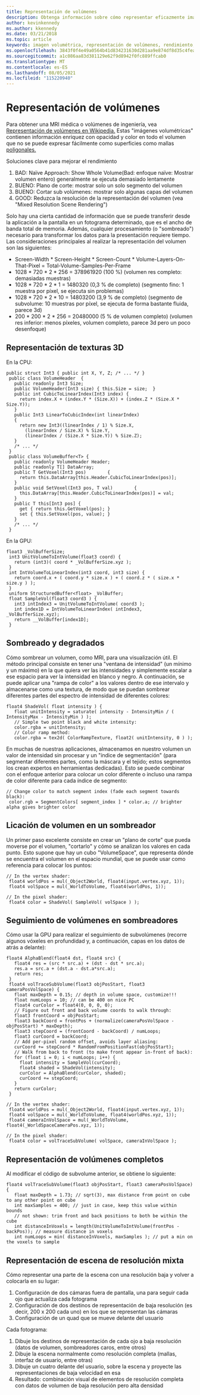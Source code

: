 ```yaml
---
title: Representación de volúmenes
description: Obtenga información sobre cómo representar eficazmente imágenes volumétricas enriquecciones con opacidad y color en Windows Mixed Reality.
author: kevinkennedy
ms.author: kkennedy
ms.date: 03/21/2018
ms.topic: article
keywords: imagen volumétrica, representación de volúmenes, rendimiento, realidad mixta
ms.openlocfilehash: 3843f0f4e49a0564b41d834231630d281aa9e874df8d35c4feaa4fe5bba0ed68
ms.sourcegitcommit: a1c086aa83d381129e62f9d8942f0fc889ffcab0
ms.translationtype: MT
ms.contentlocale: es-ES
ms.lasthandoff: 08/05/2021
ms.locfileid: "115220940"
---
```

# <a name="volume-rendering"></a>Representación de volúmenes

Para obtener una MRI médica o volúmenes de ingeniería, vea [Representación de volúmenes en Wikipedia.](https://en.wikipedia.org/wiki/Volume_rendering) Estas "imágenes volumétricas" contienen información enriquez con opacidad y color en todo el volumen que no se puede expresar fácilmente como superficies como mallas [poligonales.](https://en.wikipedia.org/wiki/Polygon_mesh)

Soluciones clave para mejorar el rendimiento
1. BAD: Naïve Approach: Show Whole Volume(Bad: enfoque naïve: Mostrar volumen entero) generalmente se ejecuta demasiado lentamente
2. BUENO: Plano de corte: mostrar solo un solo segmento del volumen
3. BUENO: Cortar sub volúmenes: mostrar solo algunas capas del volumen
4. GOOD: Reduzca la resolución de la representación del volumen (vea "Mixed Resolution Scene Rendering")

Solo hay una cierta cantidad de información que se puede transferir desde la aplicación a la pantalla en un fotograma determinado, que es el ancho de banda total de memoria. Además, cualquier procesamiento (o "sombreado") necesario para transformar los datos para la presentación requiere tiempo. Las consideraciones principales al realizar la representación del volumen son las siguientes:
* Screen-Width * Screen-Height * Screen-Count * Volume-Layers-On-That-Pixel = Total-Volume-Samples-Per-Frame
* 1028 * 720 * 2 * 256 = 378961920 (100 %) (volumen res completo: demasiadas muestras)
* 1028 * 720 * 2 * 1 = 1480320 (0,3 % de completo) (segmento fino: 1 muestra por píxel, se ejecuta sin problemas)
* 1028 * 720 * 2 * 10 = 14803200 (3,9 % de completo) (segmento de subvolume: 10 muestras por píxel, se ejecuta de forma bastante fluida, parece 3d)
* 200 * 200 * 2 * 256 = 20480000 (5 % de volumen completo) (volumen res inferior: menos píxeles, volumen completo, parece 3d pero un poco desenfoque)

## <a name="representing-3d-textures"></a>Representación de texturas 3D

En la CPU:

```
public struct Int3 { public int X, Y, Z; /* ... */ }
 public class VolumeHeader  {
   public readonly Int3 Size;
   public VolumeHeader(Int3 size) { this.Size = size;  }
   public int CubicToLinearIndex(Int3 index) {
     return index.X + (index.Y * (Size.X)) + (index.Z * (Size.X * Size.Y));
   }
   public Int3 LinearToCubicIndex(int linearIndex)
   {
     return new Int3((linearIndex / 1) % Size.X,
       (linearIndex / Size.X) % Size.Y,
       (linearIndex / (Size.X * Size.Y)) % Size.Z);
   }
   /* ... */
 }
 public class VolumeBuffer<T> {
   public readonly VolumeHeader Header;
   public readonly T[] DataArray;
   public T GetVoxel(Int3 pos)        {
     return this.DataArray[this.Header.CubicToLinearIndex(pos)];
   }
   public void SetVoxel(Int3 pos, T val)        {
     this.DataArray[this.Header.CubicToLinearIndex(pos)] = val;
   }
   public T this[Int3 pos] {
     get { return this.GetVoxel(pos); }
     set { this.SetVoxel(pos, value); }
   }
   /* ... */
 }
```

En la GPU:

```
float3 _VolBufferSize;
 int3 UnitVolumeToIntVolume(float3 coord) {
   return (int3)( coord * _VolBufferSize.xyz );
 }
 int IntVolumeToLinearIndex(int3 coord, int3 size) {
   return coord.x + ( coord.y * size.x ) + ( coord.z * ( size.x * size.y ) );
 }
 uniform StructuredBuffer<float> _VolBuffer;
 float SampleVol(float3 coord3 ) {
   int3 intIndex3 = UnitVolumeToIntVolume( coord3 );
   int index1D = IntVolumeToLinearIndex( intIndex3, _VolBufferSize.xyz);
   return __VolBuffer[index1D];
 }
```

## <a name="shading-and-gradients"></a>Sombreado y degradados

Cómo sombrear un volumen, como MRI, para una visualización útil. El método principal consiste en tener una "ventana de intensidad" (un mínimo y un máximo) en la que quiera ver las intensidades y simplemente escalar a ese espacio para ver la intensidad en blanco y negro. A continuación, se puede aplicar una "rampa de color" a los valores dentro de ese intervalo y almacenarse como una textura, de modo que se puedan sombrear diferentes partes del espectro de intensidad de diferentes colores:

```
float4 ShadeVol( float intensity ) {
   float unitIntensity = saturate( intensity - IntensityMin / ( IntensityMax - IntensityMin ) );
   // Simple two point black and white intensity:
   color.rgba = unitIntensity;
   // Color ramp method:
   color.rgba = tex2d( ColorRampTexture, float2( unitIntensity, 0 ) );
```

En muchas de nuestras aplicaciones, almacenamos en nuestro volumen un valor de intensidad sin procesar y un "índice de segmentación" (para segmentar diferentes partes, como la máscara y el tejido; estos segmentos los crean expertos en herramientas dedicadas). Esto se puede combinar con el enfoque anterior para colocar un color diferente o incluso una rampa de color diferente para cada índice de segmento:

```
// Change color to match segment index (fade each segment towards black):
 color.rgb = SegmentColors[ segment_index ] * color.a; // brighter alpha gives brighter color
```

## <a name="volume-slicing-in-a-shader"></a>Licación de volumen en un sombreador

Un primer paso excelente consiste en crear un "plano de corte" que pueda moverse por el volumen, "cortarlo" y cómo se analizan los valores en cada punto. Esto supone que hay un cubo "VolumeSpace", que representa dónde se encuentra el volumen en el espacio mundial, que se puede usar como referencia para colocar los puntos:

```
// In the vertex shader:
 float4 worldPos = mul(_Object2World, float4(input.vertex.xyz, 1));
 float4 volSpace = mul(_WorldToVolume, float4(worldPos, 1));
```

```
// In the pixel shader:
 float4 color = ShadeVol( SampleVol( volSpace ) );
```

## <a name="volume-tracing-in-shaders"></a>Seguimiento de volúmenes en sombreadores

Cómo usar la GPU para realizar el seguimiento de subvolúmenes (recorre algunos vóxeles en profundidad y, a continuación, capas en los datos de atrás a delante):

```
float4 AlphaBlend(float4 dst, float4 src) {
   float4 res = (src * src.a) + (dst - dst * src.a);
   res.a = src.a + (dst.a - dst.a*src.a);
   return res;
 }
 float4 volTraceSubVolume(float3 objPosStart, float3 cameraPosVolSpace) {
   float maxDepth = 0.15; // depth in volume space, customize!!!
   float numLoops = 10; // can be 400 on nice PC
   float4 curColor = float4(0, 0, 0, 0);
   // Figure out front and back volume coords to walk through:
   float3 frontCoord = objPosStart;
   float3 backCoord = frontPos + (normalize(cameraPosVolSpace - objPosStart) * maxDepth);
   float3 stepCoord = (frontCoord - backCoord) / numLoops;
   float3 curCoord = backCoord;
   // Add per-pixel random offset, avoids layer aliasing:
   curCoord += stepCoord * RandomFromPositionFast(objPosStart);
   // Walk from back to front (to make front appear in-front of back):
   for (float i = 0; i < numLoops; i++) {
     float intensity = SampleVol(curCoord);
     float4 shaded = ShadeVol(intensity);
     curColor = AlphaBlend(curColor, shaded);
     curCoord += stepCoord;
   }
   return curColor;
 }
```

```
// In the vertex shader:
 float4 worldPos = mul(_Object2World, float4(input.vertex.xyz, 1));
 float4 volSpace = mul(_WorldToVolume, float4(worldPos.xyz, 1));
 float4 cameraInVolSpace = mul(_WorldToVolume, float4(_WorldSpaceCameraPos.xyz, 1));
```

```
// In the pixel shader:
 float4 color = volTraceSubVolume( volSpace, cameraInVolSpace );
```

## <a name="whole-volume-rendering"></a>Representación de volúmenes completos

Al modificar el código de subvolume anterior, se obtiene lo siguiente:

```
float4 volTraceSubVolume(float3 objPosStart, float3 cameraPosVolSpace) {
   float maxDepth = 1.73; // sqrt(3), max distance from point on cube to any other point on cube
   int maxSamples = 400; // just in case, keep this value within bounds
   // not shown: trim front and back positions to both be within the cube
   int distanceInVoxels = length(UnitVolumeToIntVolume(frontPos - backPos)); // measure distance in voxels
   int numLoops = min( distanceInVoxels, maxSamples ); // put a min on the voxels to sample
```

## <a name="mixed-resolution-scene-rendering"></a>Representación de escena de resolución mixta

Cómo representar una parte de la escena con una resolución baja y volver a colocarla en su lugar:
1. Configuración de dos cámaras fuera de pantalla, una para seguir cada ojo que actualiza cada fotograma
2. Configuración de dos destinos de representación de baja resolución (es decir, 200 x 200 cada uno) en los que se representan las cámaras
3. Configuración de un quad que se mueve delante del usuario

Cada fotograma:
1. Dibuje los destinos de representación de cada ojo a baja resolución (datos de volumen, sombreadores caros, entre otros)
2. Dibuje la escena normalmente como resolución completa (mallas, interfaz de usuario, entre otras)
3. Dibuje un cuatro delante del usuario, sobre la escena y proyecte las representaciones de baja velocidad en esa
4. Resultado: combinación visual de elementos de resolución completa con datos de volumen de baja resolución pero alta densidad
